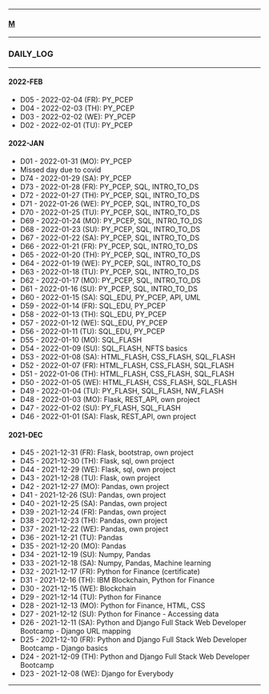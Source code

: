 
---

#### [M](https://github.com/ttltrk/TTT/blob/master/menu.md)

---

### DAILY_LOG

---

#### 2022-FEB

- D05 - 2022-02-04 (FR): PY_PCEP
- D04 - 2022-02-03 (TH): PY_PCEP
- D03 - 2022-02-02 (WE): PY_PCEP
- D02 - 2022-02-01 (TU): PY_PCEP

#### 2022-JAN


- D01 - 2022-01-31 (MO): PY_PCEP
- Missed day due to covid
- D74 - 2022-01-29 (SA): PY_PCEP
- D73 - 2022-01-28 (FR): PY_PCEP, SQL, INTRO_TO_DS
- D72 - 2022-01-27 (TH): PY_PCEP, SQL, INTRO_TO_DS
- D71 - 2022-01-26 (WE): PY_PCEP, SQL, INTRO_TO_DS
- D70 - 2022-01-25 (TU): PY_PCEP, SQL, INTRO_TO_DS
- D69 - 2022-01-24 (MO): PY_PCEP, SQL, INTRO_TO_DS
- D68 - 2022-01-23 (SU): PY_PCEP, SQL, INTRO_TO_DS
- D67 - 2022-01-22 (SA): PY_PCEP, SQL, INTRO_TO_DS
- D66 - 2022-01-21 (FR): PY_PCEP, SQL, INTRO_TO_DS
- D65 - 2022-01-20 (TH): PY_PCEP, SQL, INTRO_TO_DS
- D64 - 2022-01-19 (WE): PY_PCEP, SQL, INTRO_TO_DS
- D63 - 2022-01-18 (TU): PY_PCEP, SQL, INTRO_TO_DS
- D62 - 2022-01-17 (MO): PY_PCEP, SQL, INTRO_TO_DS
- D61 - 2022-01-16 (SU): PY_PCEP, SQL, INTRO_TO_DS
- D60 - 2022-01-15 (SA): SQL_EDU, PY_PCEP, API, UML
- D59 - 2022-01-14 (FR): SQL_EDU, PY_PCEP
- D58 - 2022-01-13 (TH): SQL_EDU, PY_PCEP
- D57 - 2022-01-12 (WE): SQL_EDU, PY_PCEP
- D56 - 2022-01-11 (TU): SQL_EDU, PY_PCEP
- D55 - 2022-01-10 (MO): SQL_FLASH
- D54 - 2022-01-09 (SU): SQL_FLASH, NFTS basics
- D53 - 2022-01-08 (SA): HTML_FLASH, CSS_FLASH, SQL_FLASH
- D52 - 2022-01-07 (FR): HTML_FLASH, CSS_FLASH, SQL_FLASH
- D51 - 2022-01-06 (TH): HTML_FLASH, CSS_FLASH, SQL_FLASH
- D50 - 2022-01-05 (WE): HTML_FLASH, CSS_FLASH, SQL_FLASH
- D49 - 2022-01-04 (TU): PY_FLASH, SQL_FLASH, NW_FLASH
- D48 - 2022-01-03 (MO): Flask, REST_API, own project
- D47 - 2022-01-02 (SU): PY_FLASH, SQL_FLASH
- D46 - 2022-01-01 (SA): Flask, REST_API, own project

#### 2021-DEC

- D45 - 2021-12-31 (FR): Flask, bootstrap, own project
- D45 - 2021-12-30 (TH): Flask, sql, own project
- D44 - 2021-12-29 (WE): Flask, sql, own project
- D43 - 2021-12-28 (TU): Flask, own project
- D42 - 2021-12-27 (MO): Pandas, own project
- D41 - 2021-12-26 (SU): Pandas, own project
- D40 - 2021-12-25 (SA): Pandas, own project
- D39 - 2021-12-24 (FR): Pandas, own project
- D38 - 2021-12-23 (TH): Pandas, own project
- D37 - 2021-12-22 (WE): Pandas, own project
- D36 - 2021-12-21 (TU): Pandas
- D35 - 2021-12-20 (MO): Pandas
- D34 - 2021-12-19 (SU): Numpy, Pandas
- D33 - 2021-12-18 (SA): Numpy, Pandas, Machine learning
- D32 - 2021-12-17 (FR): Python for Finance (certificate)
- D31 - 2021-12-16 (TH): IBM Blockchain, Python for Finance
- D30 - 2021-12-15 (WE): Blockchain
- D29 - 2021-12-14 (TU): Python for Finance
- D28 - 2021-12-13 (MO): Python for Finance, HTML, CSS
- D27 - 2021-12-12 (SU): Python for Finance - Accessing data
- D26 - 2021-12-11 (SA): Python and Django Full Stack Web Developer Bootcamp - Django URL mapping
- D25 - 2021-12-10 (FR): Python and Django Full Stack Web Developer Bootcamp - Django basics
- D24 - 2021-12-09 (TH): Python and Django Full Stack Web Developer Bootcamp
- D23 - 2021-12-08 (WE): Django for Everybody

---
